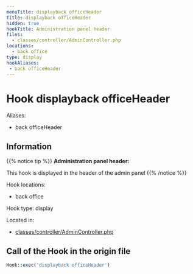 ```yaml
---
menuTitle: displayback officeHeader
Title: displayback officeHeader
hidden: true
hookTitle: Administration panel header
files:
  - classes/controller/AdminController.php
locations:
  - back office
type: display
hookAliases:
 - back officeHeader
---
```


# Hook displayback officeHeader

Aliases: 
 - back officeHeader



## Information

{{% notice tip %}}
**Administration panel header:** 

This hook is displayed in the header of the admin panel
{{% /notice %}}

Hook locations: 
  - back office

Hook type: display

Located in: 
  - [classes/controller/AdminController.php](https://github.com/PrestaShop/PrestaShop/blob/8.0.x/classes/controller/AdminController.php)

## Call of the Hook in the origin file

```php
Hook::exec('displayback officeHeader')
```